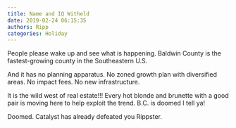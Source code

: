 ```yaml
---
title: Name and IQ Witheld
date: 2019-02-24 06:15:35
authors: Ripp
categories: Holiday
---
```


 People please wake up and see what is happening. Baldwin County is the fastest-growing county in the Southeastern U.S.

And it has no planning apparatus. No zoned growth plan with diversified areas. No impact fees. No new infrastructure. 

It is the wild west of real estate!!! Every hot blonde and brunette with a good pair is moving here to help exploit the trend. B.C. is doomed I tell ya!

Doomed. Catalyst has already defeated you Rippster.